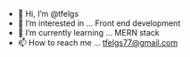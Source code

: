 - 👋 Hi, I’m @tfelgs
- 👀 I’m interested in ...
Front end development
- 🌱 I’m currently learning ...
MERN stack
- 📫 How to reach me ...
tfelgs77@gmail.com
